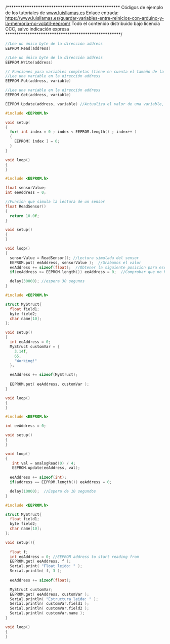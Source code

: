 /***************************************************
Códigos de ejemplo de los tutoriales de www.luisllamas.es
Enlace entrada: https://www.luisllamas.es/guardar-variables-entre-reinicios-con-arduino-y-la-memoria-no-volatil-eeprom/
Todo el contenido distribuido bajo licencia CCC, salvo indicación expresa
****************************************************/

```cpp
//Lee un único byte de la dirección address
EEPROM.Read(address) 

//Lee un único byte de la dirección address
EEPROM.Write(address)
```

```cpp
// Funciones para variables completas (tiene en cuenta el tamaño de la variable)
//Lee una variable en la dirección address
EEPROM.Put(address, variable) 

//Lee una variable en la dirección address
EEPROM.Get(address, variable) 

EEPROM.Update(address, variable) //Actualiza el valor de una variable, es decir, primero la lee, y sólo la graba si su valor es distinto del que vamos a guardar. Esto favorece a reducir el número de escrituras, y alargar la vida útil de la memoria.
```

```cpp
#include <EEPROM.h>

void setup(
{
  for( int index = 0 ; index < EEPROM.length() ; index++ )
  {
    EEPROM[ index ] = 0;
  } 
} 

void loop()
{
}
```

```cpp
#include <EEPROM.h>

float sensorValue;
int eeAddress = 0;

//Funcion que simula la lectura de un sensor
float ReadSensor()
{
  return 10.0f;
}

void setup()
{
}

void loop()
{
  sensorValue = ReadSensor(); //Lectura simulada del sensor
  EEPROM.put( eeAddress, sensorValue );  //Grabamos el valor
  eeAddress += sizeof(float);  //Obtener la siguiente posicion para escribir
  if(eeAddress >= EEPROM.length()) eeAddress = 0;  //Comprobar que no hay desbordamiento

  delay(30000); //espera 30 segunos
}
```

```cpp
#include <EEPROM.h>

struct MyStruct{
  float field1;
  byte field2;
  char name[10];
};

void setup()
{
  int eeAddress = 0;
  MyStruct customVar = {
    3.14f,
    65,
    "Working!"
  };

  eeAddress += sizeof(MyStruct);
  
  EEPROM.put( eeAddress, customVar ); 
}

void loop()
{
}
```

```cpp
#include <EEPROM.h>

int eeAddress = 0;

void setup()
{
}

void loop()
{
   int val = analogRead(0) / 4;
   EEPROM.update(eeAddress, val);
  
  eeAddress += sizeof(int);
  if(address == EEPROM.length()) eeAddress = 0;

  delay(10000);  //Espera de 10 segundos
}
```

```cpp
#include <EEPROM.h>

struct MyStruct{
  float field1;
  byte field2;
  char name[10];
};

void setup(){
  
  float f;
  int eeAddress = 0; //EEPROM address to start reading from    
  EEPROM.get( eeAddress, f );
  Serial.print( "Float leido: " );
  Serial.println( f, 3 );  
 
  eeAddress += sizeof(float);

  MyStruct customVar;
  EEPROM.get( eeAddress, customVar );  
  Serial.println( "Estructura leida: " );
  Serial.println( customVar.field1 );
  Serial.println( customVar.field2 );
  Serial.println( customVar.name );
}

void loop()
{
}
```